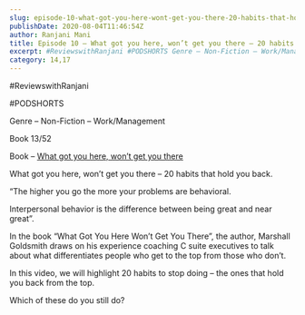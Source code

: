 ```yaml
---
slug: episode-10-what-got-you-here-wont-get-you-there-20-habits-that-hold-you-back
publishDate: 2020-08-04T11:46:54Z
author: Ranjani Mani
title: Episode 10 – What got you here, won’t get you there – 20 habits that hold you back 
excerpt: #ReviewswithRanjani #PODSHORTS Genre – Non-Fiction – Work/Management Book 13/52 Book – What got you here, won’t get you there What got you here, won’t get you there – 20 habits that hold you back. “The higher you go the more your problems are behavioral. Interpersonal behavior is the difference between being great and near great”.  ... 
category: 14,17
---
```


#ReviewswithRanjani

#PODSHORTS

Genre – Non-Fiction – Work/Management

Book 13/52

Book – [What got you here, won’t get you there](https://www.mxplayer.in/movie/watch-achcham-yenbadhu-madamaiyada-movie-online-283862fc1f32841b1b4b1b80d0b20021?watch=true)

What got you here, won’t get you there – 20 habits that hold you back.

“The higher you go the more your problems are behavioral.

Interpersonal behavior is the difference between being great and near great”.

In the book “What Got You Here Won’t Get You There”, the author, Marshall Goldsmith draws on his experience coaching C suite executives to talk about what differentiates people who get to the top from those who don’t.

In this video, we will highlight 20 habits to stop doing – the ones that hold you back from the top.

Which of these do you still do?
